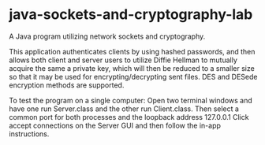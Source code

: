 # java-sockets-and-cryptography-lab
 A Java program utilizing network sockets and cryptography.

This application authenticates clients by using hashed passwords, and then allows both client and server users to utilize Diffie Hellman to mutually acquire the same a private key, which will then be reduced to a smaller size so that it may be used for encrypting/decrypting sent files. 
DES and DESede encryption methods are supported.

To test the program on a single computer:
Open two terminal windows and have one run Server.class and the other run Client.class.
Then select a common port for both processes and the loopback address 127.0.0.1 
Click accept connections on the Server GUI and then follow the in-app instructions.
